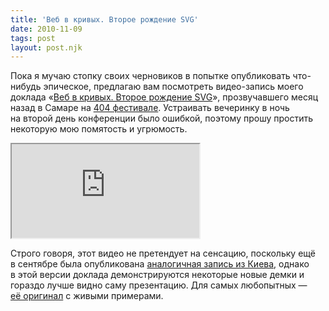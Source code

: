 ```yaml
---
title: 'Веб в кривых. Второе рождение SVG'
date: 2010-11-09
tags: post
layout: post.njk
---
```


Пока я мучаю стопку своих черновиков в попытке опубликовать что-нибудь эпическое, предлагаю вам посмотреть видео-запись моего доклада «[Веб в кривых. Второе рождение SVG](/pres/web-in-curves/)», прозвучавшего месяц назад в Самаре на [404 фестивале](http://2010.404fest.ru/). Устраивать вечеринку в ночь на второй день конференции было ошибкой, поэтому прошу простить некоторую мою помятость и угрюмость.

<iframe src="https://player.vimeo.com/video/17587609?title=0&amp;byline=0&amp;portrait=0&amp;color=188418"></iframe>

Строго говоря, этот видео не претендует на сенсацию, поскольку ещё в сентябре была опубликована [аналогичная запись из Киева](https://web-standards.ru/events/wsd-kiev-2010/#web-in-curves), однако в этой версии доклада демонстрируются некоторые новые демки и гораздо лучше видно саму презентацию. Для самых любопытных — [её оригинал](/pres/web-in-curves/) с живыми примерами.
